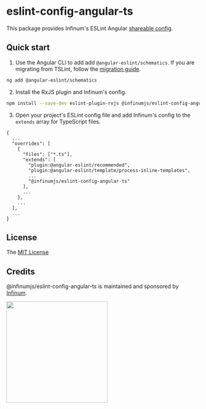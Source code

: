 # eslint-config-angular-ts

This package provides Infinum's ESLint Angular [shareable config](https://eslint.org/docs/developer-guide/shareable-configs.html).

## Quick start

1. Use the Angular CLI to add add `@angular-eslint/schematics`. If you are migrating from TSLint, follow the [migration guide](https://github.com/angular-eslint/angular-eslint#migrating-an-angular-cli-project-from-codelyzer-and-tslint).

```sh
ng add @angular-eslint/schematics
```

2. Install the RxJS plugin and Infinum's config.

```sh
npm install --save-dev eslint-plugin-rxjs @infinumjs/eslint-config-angular-ts
```

3. Open your project's ESLint config file and add Infinum's config to the `extends` array for TypeScript files.

```
{
  ...
  "overrides": [
    {
      "files": ["*.ts"],
      "extends": [
        "plugin:@angular-eslint/recommended",
        "plugin:@angular-eslint/template/process-inline-templates",
        ...
        "@infinumjs/eslint-config-angular-ts"
      ],
      ...
    },
    ...
  ],
  ...
}
```

## License

The [MIT License](../LICENSE)

## Credits

@infinumjs/eslint-config-angular-ts is maintained and sponsored by
[Infinum](https://www.infinum.com).

<img src="https://infinum.com/infinum.png" width="264">
